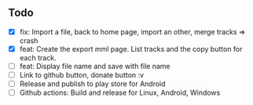 ## Todo

+ [x] fix: Import a file, back to home page, import an other, merge tracks => crash
+ [x] feat: Create the export mml page. List tracks and the copy button for each track.
+ [ ] feat: Display file name and save with file name
+ [ ] Link to github button, donate button :v 
+ [ ] Release and publish to play store for Android
+ [ ] Github actions: Build and release for Linux, Android, Windows
